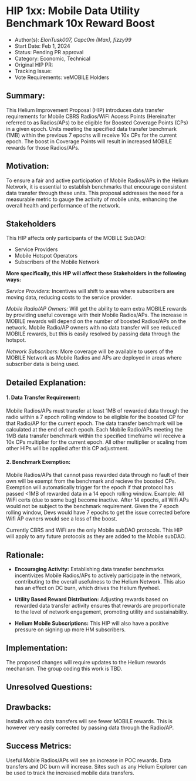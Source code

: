 # HIP 1xx: Mobile Data Utility Benchmark 10x Reward Boost
 
- Author(s): *ElonTusk007, Capc0m (Max), fizzy99*
- Start Date: Feb 1, 2024
- Status: Pending PR approval
- Category: Economic, Technical
- Original HIP PR: <!--- TBD -->
- Tracking Issue: <!--- TBD -->
- Vote Requirements: veMOBILE Holders
 
## Summary:
 
This Helium Improvement Proposal (HIP) introduces data transfer requirements for Mobile CBRS Radios/WiFi Access Points (Hereinafter referred to as Radios/APs) to be eligible for Boosted Coverage Points (CPs) in a given epoch. Units meeting the specified data transfer benchmark (1MB) within the previous 7 epochs will receive 10x CPs for the current epoch. The boost in Coverage Points will result in increased MOBILE rewards for those Radios/APs.
 
## Motivation:
 
To ensure a fair and active participation of Mobile Radios/APs in the Helium Network, it is essential to establish benchmarks that encourage consistent data transfer through these units. This proposal addresses the need for a measurable metric to gauge the activity of mobile units, enhancing the overall health and performance of the network.

## Stakeholders

This HIP affects only participants of the MOBILE SubDAO:

- Service Providers
- Mobile Hotspot Operators
- Subscribers of the Mobile Network

**More specifically, this HIP will affect these Stakeholders in the following ways:**

*Service Providers:* Incentives will shift to areas where subscribers are moving data, reducing costs to the service provider.

*Mobile Radio/AP Owners:* Will get the ability to earn extra MOBILE rewards by providing useful coverage with their Mobile Radios/APs. The increase in MOBILE rewards will depend on the number of boosted Radios/APs on the network.
Mobile Radio/AP owners with no data transfer will see reduced MOBILE rewards, but this is easily resolved by passing data through the hotspot.

*Network Subscribers:* More coverage will be available to users of the MOBILE Network as Mobile Radios and APs are deployed in areas where subscriber data is being used.

 
## Detailed Explanation:
 
#### 1. Data Transfer Requirement:
 
Mobile Radios/APs must transfer at least 1MB of rewarded data through the radio within a 7 epoch rolling window to be eligible for the boosted CP for that Radio/AP for the current epoch. The data transfer benchmark will be calculated at the end of each epoch. Each Mobile Radio/APs meeting the 1MB data transfer benchmark within the specified timeframe will receive a 10x CPs multiplier for the current epoch. All other multiplier or scaling from other HIPs will be applied after this CP adjustment. 
 
#### 2. Benchmark Exemption:
 
Mobile Radios/APs that cannot pass rewarded data through no fault of their own will be exempt from the benchmark and recieve the boosted CPs. Exemption will automatically trigger for the epoch if that protocol has passed <1MB of rewarded data in a 14 epoch rolling window.
Example: All WiFi certs (due to some bug) become inactive. After 14 epochs, all Wifi APs would not be subject to the benchmark requirement. Given the 7 epoch rolling window, Devs would have 7 epochs to get the issue corrected before Wifi AP owners would see a loss of the boost. 

Currently CBRS and WiFi are the only Mobile subDAO protocols. This HIP will apply to any future protocols as they are added to the Mobile subDAO.
 
## Rationale:
 
- **Encouraging Activity:** Establishing data transfer benchmarks incentivizes Mobile Radios/APs to actively participate in the network, contributing to the overall usefulness to the Helium Network. This also has an effect on DC burn, which drives the Helium flywheel.
 
- **Utility Based Reward Distribution:** Adjusting rewards based on rewarded data transfer activity ensures that rewards are proportionate to the level of network engagement, promoting utility and sustainability.

- **Helium Mobile Subscriptions:** This HIP will also have a positive pressure on signing up more HM subscribers.

## Implementation:
 
The proposed changes will require updates to the Helium rewards mechanism. The group coding this work is TBD.
 
## Unresolved Questions:

## Drawbacks:
Installs with no data transfers will see fewer MOBILE rewards. This is however very easily corrected by passing data through the Radio/AP.

## Success Metrics:
 
Useful Mobile Radios/APs will see an increase in POC rewards. Data transfers and DC burn will increase. Sites such as any Helium Explorer can be used to track the increased mobile data transfers.
